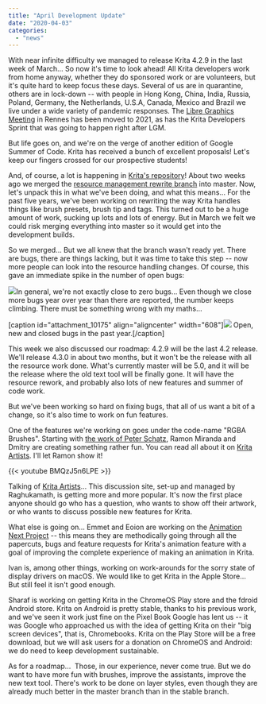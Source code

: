 ```yaml
---
title: "April Development Update"
date: "2020-04-03"
categories: 
  - "news"
---
```


With near infinite difficulty we managed to release Krita 4.2.9 in the last week of March... So now it's time to look ahead! All Krita developers work from home anyway, whether they do sponsored work or are volunteers, but it's quite hard to keep focus these days. Several of us are in quarantine, others are in lock-down -- with people in Hong Kong, China, India, Russia, Poland, Germany, the Netherlands, U.S.A, Canada, Mexico and Brazil we live under a wide variety of pandemic responses. The [Libre Graphics Meeting](https://libregraphicsmeeting.org/2020/en/index.html) in Rennes has been moved to 2021, as has the Krita Developers Sprint that was going to happen right after LGM.

But life goes on, and we're on the verge of another edition of Google Summer of Code. Krita has received a bunch of excellent proposals! Let's keep our fingers crossed for our prospective students!

And, of course, a lot is happening in [Krita's repository](https://invent.kde.org/kde/krita)! About two weeks ago we merged the [resource management rewrite branch](https://phabricator.kde.org/T379) into master. Now, let's unpack this in what we've been doing, and what this means... For the past five years, we've been working on rewriting the way Krita handles things like brush presets, brush tip and tags. This turned out to be a huge amount of work, sucking up lots and lots of energy. But in March we felt we could risk merging everything into master so it would get into the development builds.

So we merged... But we all knew that the branch wasn't ready yet. There are bugs, there are things lacking, but it was time to take this step -- now more people can look into the resource handling changes. Of course, this gave an immediate spike in the number of open bugs:

[![](/images/posts/2020/Screenshot_20200402_105349.png)](https://krita.org/wp-content/uploads/2020/04/Screenshot_20200402_105349.png)In general, we're not exactly close to zero bugs... Even though we close more bugs year over year than there are reported, the number keeps climbing. There must be something wrong with my maths...

\[caption id="attachment\_10175" align="aligncenter" width="608"\][![](/images/posts/2020/Screenshot_20200402_105503.png)](https://krita.org/wp-content/uploads/2020/04/Screenshot_20200402_105503.png) Open, new and closed bugs in the past year.\[/caption\]

This week we also discussed our roadmap: 4.2.9 will be the last 4.2 release. We'll release 4.3.0 in about two months, but it won't be the release with all the resource work done. What's currently master will be 5.0, and it will be the release where the old text tool will be finally gone. It will have the resource rework, and probably also lots of new features and summer of code work.

But we've been working so hard on fixing bugs, that all of us want a bit of a change, so it's also time to work on fun features.

One of the features we're working on goes under the code-name "RGBA Brushes". Starting with [the work of Peter Schatz](https://invent.kde.org/kde/krita/-/merge_requests/277), Ramon Miranda and Dmitry are creating something rather fun. You can read all about it on [Krita Artists](https://krita-artists.org/t/use-alpha-channel-in-brush-tips-or-add-an-overlay-tip/4147). I'll let Ramon show it!

{{< youtube BMQzJ5n6LPE >}}

Talking of [Krita Artists](https://krita-artists.org/)... This discussion site, set-up and managed by Raghukamath, is getting more and more popular. It's now the first place anyone should go who has a question, who wants to show off their artwork, or who wants to discuss possible new features for Krita.

What else is going on... Emmet and Eoion are working on the [Animation Next Project](https://phabricator.kde.org/T12769) -- this means they are methodically going through all the papercuts, bugs and feature requests for Krita's animation feature with a goal of improving the complete experience of making an animation in Krita.

Ivan is, among other things, working on work-arounds for the sorry state of display drivers on macOS. We would like to get Krita in the Apple Store... But still feel it isn't good enough.

Sharaf is working on getting Krita in the ChromeOS Play store and the fdroid Android store. Krita on Android is pretty stable, thanks to his previous work, and we've seen it work just fine on the Pixel Book Google has lent us -- it was Google who approached us with the idea of getting Krita on their "big screen devices", that is, Chromebooks. Krita on the Play Store will be a free download, but we will ask users for a donation on ChromeOS and Android: we do need to keep development sustainable.

As for a roadmap...  Those, in our experience, never come true. But we do want to have more fun with brushes, improve the assistants, improve the new text tool. There's work to be done on layer styles, even though they are already much better in the master branch than in the stable branch.
